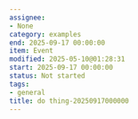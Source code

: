 ```yaml
---
assignee:
- None
category: examples
end: 2025-09-17 00:00:00
item: Event
modified: 2025-05-10@01:28:31
start: 2025-09-17 00:00:00
status: Not started
tags:
- general
title: do thing-20250917000000
---
```


